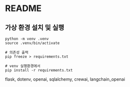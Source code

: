 # README

## 가상 환경 설치 및 실행
```
python -m venv .venv
source .venv/bin/activate

# 의존성 출력
pip freeze > requirements.txt 

# venv 실행환경에서
pip install -r requirements.txt
```

 flask, dotenv, openai, sqlalchemy, crewai, langchain_openai
